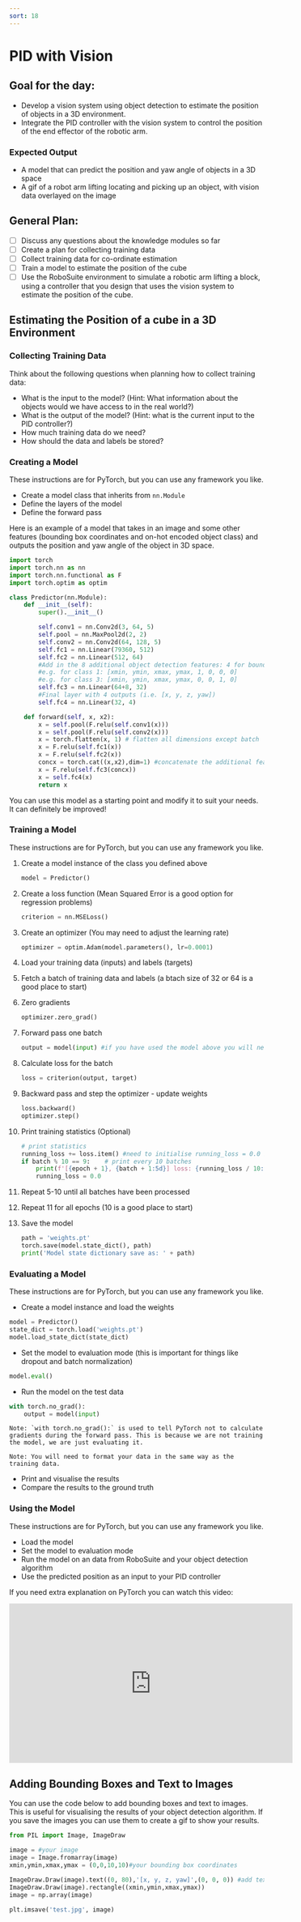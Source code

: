 ```yaml
---
sort: 18
---
```

# PID with Vision

## Goal for the day:

- Develop a vision system using object detection to estimate the position of objects in a 3D environment.
- Integrate the PID controller with the vision system to control the position of the end effector of the robotic arm.

### Expected Output

- A model that can predict the position and yaw angle of objects in a 3D space
- A gif of a robot arm lifting locating and picking up an object, with vision data overlayed on the image

## General Plan:
- [ ] Discuss any questions about the knowledge modules so far
- [ ] Create a plan for collecting training data
- [ ] Collect training data for co-ordinate estimation
- [ ] Train a model to estimate the position of the cube
- [ ] Use the RoboSuite environment to simulate a robotic arm lifting a block, using a controller that you design that uses the vision system to estimate the position of the cube.

## Estimating the Position of a cube in a 3D Environment

### Collecting Training Data

Think about the following questions when planning how to collect training data:

- What is the input to the model? (Hint: What information about the objects would we have access to in the real world?)
- What is the output of the model? (Hint: what is the current input to the PID controller?)
- How much training data do we need?
- How should the data and labels be stored?

### Creating a Model

These instructions are for PyTorch, but you can use any framework you like.

- Create a model class that inherits from `nn.Module`
- Define the layers of the model
- Define the forward pass

Here is an example of a model that takes in an image and some other features (bounding box coordinates and on-hot encoded object class) and outputs the position and yaw angle of the object in 3D space.

```python
import torch
import torch.nn as nn
import torch.nn.functional as F
import torch.optim as optim

class Predictor(nn.Module):
    def __init__(self):
        super().__init__()

        self.conv1 = nn.Conv2d(3, 64, 5)
        self.pool = nn.MaxPool2d(2, 2)
        self.conv2 = nn.Conv2d(64, 128, 5)
        self.fc1 = nn.Linear(79360, 512)
        self.fc2 = nn.Linear(512, 64)
        #Add in the 8 additional object detection features: 4 for bounding box limits, for for 1 hot encoded class
        #e.g. for class 1: [xmin, ymin, xmax, ymax, 1, 0, 0, 0]
        #e.g. for class 3: [xmin, ymin, xmax, ymax, 0, 0, 1, 0]
        self.fc3 = nn.Linear(64+8, 32)
        #Final layer with 4 outputs (i.e. [x, y, z, yaw])
        self.fc4 = nn.Linear(32, 4)

    def forward(self, x, x2):
        x = self.pool(F.relu(self.conv1(x)))
        x = self.pool(F.relu(self.conv2(x)))
        x = torch.flatten(x, 1) # flatten all dimensions except batch
        x = F.relu(self.fc1(x))
        x = F.relu(self.fc2(x))
        concx = torch.cat((x,x2),dim=1) #concatenate the additional features
        x = F.relu(self.fc3(concx)) 
        x = self.fc4(x)
        return x
```
 You can use this model as a starting point and modify it to suit your needs. It can definitely be improved!

### Training a Model

These instructions are for PyTorch, but you can use any framework you like.
1. Create a model instance of the class you defined above

    ```python
    model = Predictor()
    ```
2. Create a loss function (Mean Squared Error is a good option for regression problems)

    ```python
    criterion = nn.MSELoss()
    ```
3. Create an optimizer (You may need to adjust the learning rate)

    ```python
    optimizer = optim.Adam(model.parameters(), lr=0.0001)
    ```
4. Load your training data (inputs) and labels (targets)

5. Fetch a batch of training data and labels (a btach size of 32 or 64 is a good place to start)

6. Zero gradients

    ```python
    optimizer.zero_grad()
    ```
7. Forward pass one batch

    ```python
    output = model(input) #if you have used the model above you will need two inputs
    ```
8. Calculate loss for the batch

    ```python
    loss = criterion(output, target)
    ```
9. Backward pass and step the optimizer - update weights

    ```python
    loss.backward()
    optimizer.step()
    ```
10. Print training statistics (Optional)

    ```python
    # print statistics
    running_loss += loss.item() #need to initialise running_loss = 0.0 before the loop
    if batch % 10 == 9:    # print every 10 batches
        print(f'[{epoch + 1}, {batch + 1:5d}] loss: {running_loss / 10:.8f}')
        running_loss = 0.0
    ```
11. Repeat 5-10 until all batches have been processed
12. Repeat 11 for all epochs (10 is a good place to start)
13. Save the model
    
    ```python
    path = 'weights.pt'
    torch.save(model.state_dict(), path)
    print('Model state dictionary save as: ' + path)  
    ```

### Evaluating a Model

These instructions are for PyTorch, but you can use any framework you like.

- Create a model instance and load the weights

```python
model = Predictor()
state_dict = torch.load('weights.pt')
model.load_state_dict(state_dict)
```	

- Set the model to evaluation mode (this is important for things like dropout and batch normalization)

```python
model.eval()
```
- Run the model on the test data

```python
with torch.no_grad():
    output = model(input)
```
    Note: `with torch.no_grad():` is used to tell PyTorch not to calculate gradients during the forward pass. This is because we are not training the model, we are just evaluating it.

    Note: You will need to format your data in the same way as the training data.

- Print and visualise the results
- Compare the results to the ground truth

### Using the Model

These instructions are for PyTorch, but you can use any framework you like.

- Load the model
- Set the model to evaluation mode
- Run the model on an data from RoboSuite and your object detection algorithm
- Use the predicted position as an input to your PID controller


If you need extra explanation on PyTorch you can watch this video:
<div style="text-align: center">
<iframe width="560" height="315" src="https://www.youtube.com/embed/OIenNRt2bjg" title="YouTube video player" frameborder="0" allow="accelerometer; autoplay; clipboard-write; encrypted-media; gyroscope; picture-in-picture" allowfullscreen></iframe>
</div>

## Adding Bounding Boxes and Text to Images

You can use the code below to add bounding boxes and text to images. This is useful for visualising the results of your object detection algorithm. If you save the images you can use them to create a gif to show your results.

```python	
from PIL import Image, ImageDraw

image = #your image
image = Image.fromarray(image)
xmin,ymin,xmax,ymax = (0,0,10,10)#your bounding box coordinates

ImageDraw.Draw(image).text((0, 80),'[x, y, z, yaw]',(0, 0, 0)) #add text (postion, text, colour)
ImageDraw.Draw(image).rectangle((xmin,ymin,xmax,ymax))
image = np.array(image)

plt.imsave('test.jpg', image)
```